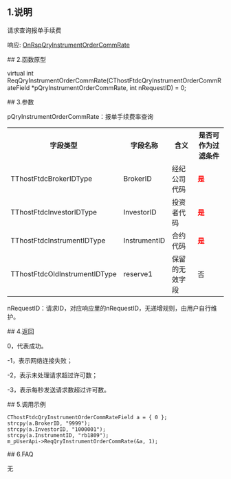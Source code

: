<span class="anchor" id="0cfa4dd2-4856-406b-b2e4-361f4861b10a"></span>
## 1.说明
<p>请求查询报单手续费</p>
<p>响应: <a href="../../CTHOSTFTDCTRADERAPI/ONRSPQRYINSTRUMENTORDERCOMMRATE/">OnRspQryInstrumentOrderCommRate</a></p>
<span class="anchor" id="bf867649-239d-43da-abea-344b75c34cdc"></span>
## 2.函数原型
<p>virtual int ReqQryInstrumentOrderCommRate(CThostFtdcQryInstrumentOrderCommRateField *pQryInstrumentOrderCommRate, int nRequestID) = 0;</p>
<span class="anchor" id="cf682507-3c29-4d27-95a3-5aa007f3aaaf"></span>
## 3.参数
<p>pQryInstrumentOrderCommRate：报单手续费率查询</p>
<table><tr><th style="TEXT-ALIGN: center;">字段类型</th><th style="TEXT-ALIGN: center;">字段名称</th><th style="TEXT-ALIGN: center;">含义</th><th style="TEXT-ALIGN: center;">是否可作为过滤条件</th></tr><tr><td style="TEXT-ALIGN: left;">TThostFtdcBrokerIDType</td>
<td style="TEXT-ALIGN: left;">BrokerID</td>
<td style="TEXT-ALIGN: left;">经纪公司代码</td>
<td style="TEXT-ALIGN: left;"><strong><font color="#FF0000">是</font></strong></td>
</tr>
<tr><td style="TEXT-ALIGN: left;">TThostFtdcInvestorIDType</td>
<td style="TEXT-ALIGN: left;">InvestorID</td>
<td style="TEXT-ALIGN: left;">投资者代码</td>
<td style="TEXT-ALIGN: left;"><strong><font color="#FF0000">是</font></strong></td>
</tr>
<tr><td style="TEXT-ALIGN: left;">TThostFtdcInstrumentIDType</td>
<td style="TEXT-ALIGN: left;">InstrumentID</td>
<td style="TEXT-ALIGN: left;">合约代码</td>
<td style="TEXT-ALIGN: left;"><strong><font color="#FF0000">是</font></strong></td>
</tr>
<tr><td style="TEXT-ALIGN: left;">TThostFtdcOldInstrumentIDType</td>
<td style="TEXT-ALIGN: left;">reserve1</td>
<td style="TEXT-ALIGN: left;">保留的无效字段</td>
<td style="TEXT-ALIGN: left;">否</td>
</tr>
</table>
<p>nRequestID：请求ID，对应响应里的nRequestID，无递增规则，由用户自行维护。</p>
<span class="anchor" id="61a6b59f-7fab-4911-90d5-5aafe5dd6951"></span>
## 4.返回
<p>0，代表成功。</p>
<p>-1，表示网络连接失败；</p>
<p>-2，表示未处理请求超过许可数；</p>
<p>-3，表示每秒发送请求数超过许可数。</p>
<span class="anchor" id="4e60fe85-55ab-4792-aab6-4e098de60d0f"></span>
## 5.调用示例
<pre><code>CThostFtdcQryInstrumentOrderCommRateField a = { 0 };
strcpy(a.BrokerID, "9999");
strcpy(a.InvestorID, "1000001");
strcpy(a.InstrumentID, "rb1809");
m_pUserApi-&gt;ReqQryInstrumentOrderCommRate(&amp;a, 1);
</code></pre>
<span class="anchor" id="9128e076-c521-4f28-b30c-8ee3b8e62c4e"></span>
## 6.FAQ
<p>无</p>
